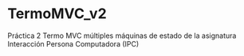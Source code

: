 # TermoMVC_v2
Práctica 2 Termo MVC múltiples máquinas de estado de la asignatura Interacción Persona Computadora (IPC)
